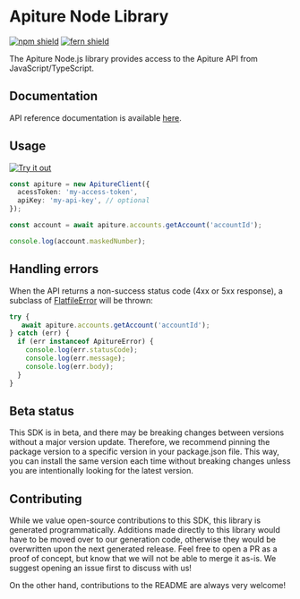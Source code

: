 # Apiture Node Library

[![npm shield](https://img.shields.io/npm/v/@fern-api/apiture)](https://www.npmjs.com/package/@fern-api/apiture)
[![fern shield](https://img.shields.io/badge/%F0%9F%8C%BF-SDK%20generated%20by%20Fern-brightgreen)](https://github.com/fern-api/fern)

The Apiture Node.js library provides access to the Apiture API from JavaScript/TypeScript.

## Documentation

API reference documentation is available [here](https://developer.apiture.com/docs/apis/banking/index.html#authentication).

## Usage

[![Try it out](https://developer.stackblitz.com/img/open_in_stackblitz.svg)](https://stackblitz.com/edit/typescript-example-using-sdk-built-with-fern-n2eqby?file=app.ts)

```typescript
const apiture = new ApitureClient({
  acessToken: 'my-access-token',
  apiKey: 'my-api-key', // optional
});

const account = await apiture.accounts.getAccount('accountId');

console.log(account.maskedNumber);
```

## Handling errors

When the API returns a non-success status code (4xx or 5xx response), a subclass of [FlatfileError](https://github.com/fern-flatfile/flatfile-node/blob/main/src/errors/FlatfileError.ts) will be thrown:

```ts
try {
   await apiture.accounts.getAccount('accountId');
} catch (err) {
  if (err instanceof ApitureError) {
    console.log(err.statusCode);
    console.log(err.message);
    console.log(err.body);
  }
}
```

## Beta status

This SDK is in beta, and there may be breaking changes between versions without a major version update. Therefore, we recommend pinning the package version to a specific version in your package.json file. This way, you can install the same version each time without breaking changes unless you are intentionally looking for the latest version.

## Contributing

While we value open-source contributions to this SDK, this library is generated programmatically. Additions made directly to this library would have to be moved over to our generation code, otherwise they would be overwritten upon the next generated release. Feel free to open a PR as a proof of concept, but know that we will not be able to merge it as-is. We suggest opening an issue first to discuss with us!

On the other hand, contributions to the README are always very welcome!
